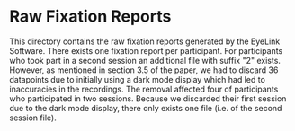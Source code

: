 # Raw Fixation Reports

This directory contains the raw fixation reports generated by the EyeLink Software. There exists one fixation report per participant. For participants who took part in a second session an additional file with suffix "2" exists. However, as mentioned in section 3.5 of the paper, we had to discard 36 datapoints due to initially using a dark mode display which had led to inaccuracies in the recordings. The removal affected four of participants who participated in two sessions. Because we discarded their first session due to the dark mode display, there only exists one file (i.e. of the second session file).